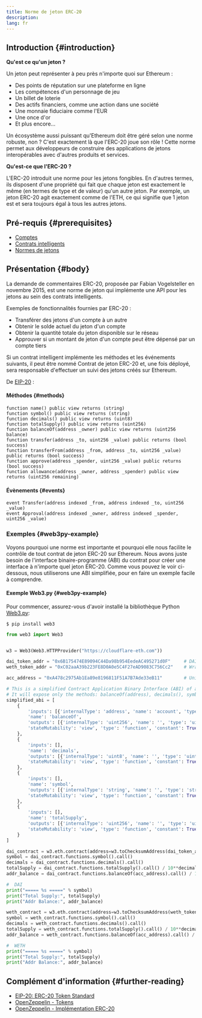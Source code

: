 ```yaml
---
title: Norme de jeton ERC-20
description:
lang: fr
---
```


## Introduction {#introduction}

**Qu'est ce qu'un jeton ?**

Un jeton peut représenter à peu près n'importe quoi sur Ethereum :

- Des points de réputation sur une plateforme en ligne
- Les compétences d'un personnage de jeu
- Un billet de loterie
- Des actifs financiers, comme une action dans une société
- Une monnaie fiduciaire comme l'EUR
- Une once d'or
- Et plus encore...

Un écosystème aussi puissant qu'Ethereum doit être géré selon une norme robuste, non ? C'est exactement là que l'ERC-20 joue son rôle ! Cette norme permet aux développeurs de construire des applications de jetons interopérables avec d'autres produits et services.

**Qu'est-ce que l'ERC-20 ?**

L'ERC-20 introduit une norme pour les jetons fongibles. En d'autres termes, ils disposent d'une propriété qui fait que chaque jeton est exactement le même (en termes de type et de valeur) qu'un autre jeton. Par exemple, un jeton ERC-20 agit exactement comme de l'ETH, ce qui signifie que 1 jeton est et sera toujours égal à tous les autres jetons.

## Pré-requis {#prerequisites}

- [Comptes](/developers/docs/accounts)
- [Contrats intelligents](/developers/docs/smart-contracts/)
- [Normes de jetons](/developers/docs/standards/tokens/)

## Présentation {#body}

La demande de commentaires ERC-20, proposée par Fabian Vogelsteller en novembre 2015, est une norme de jeton qui implémente une API pour les jetons au sein des contrats intelligents.

Exemples de fonctionnalités fournies par ERC-20 :

- Transférer des jetons d'un compte à un autre
- Obtenir le solde actuel du jeton d'un compte
- Obtenir la quantité totale du jeton disponible sur le réseau
- Approuver si un montant de jeton d'un compte peut être dépensé par un compte tiers

Si un contrat intelligent implémente les méthodes et les événements suivants, il peut être nommé Contrat de jeton ERC-20 et, une fois déployé, sera responsable d'effectuer un suivi des jetons créés sur Ethereum.

De [EIP-20](https://eips.ethereum.org/EIPS/eip-20) :

#### Méthodes {#methods}

```solidity
function name() public view returns (string)
function symbol() public view returns (string)
function decimals() public view returns (uint8)
function totalSupply() public view returns (uint256)
function balanceOf(address _owner) public view returns (uint256 balance)
function transfer(address _to, uint256 _value) public returns (bool success)
function transferFrom(address _from, address _to, uint256 _value) public returns (bool success)
function approve(address _spender, uint256 _value) public returns (bool success)
function allowance(address _owner, address _spender) public view returns (uint256 remaining)
```

#### Évènements {#events}

```solidity
event Transfer(address indexed _from, address indexed _to, uint256 _value)
event Approval(address indexed _owner, address indexed _spender, uint256 _value)
```

### Exemples {#web3py-example}

Voyons pourquoi une norme est importante et pourquoi elle nous facilite le contrôle de tout contrat de jeton ERC-20 sur Ethereum. Nous avons juste besoin de l'interface binaire-programme (ABI) du contrat pour créer une interface à n'importe quel jeton ERC-20. Comme vous pouvez le voir ci-dessous, nous utiliserons une ABI simplifiée, pour en faire un exemple facile à comprendre.

#### Exemple Web3.py {#web3py-example}

Pour commencer, assurez-vous d'avoir installé la bibliothèque Python [Web3.py](https://web3py.readthedocs.io/en/stable/quickstart.html#installation):

```
$ pip install web3
```

```python
from web3 import Web3


w3 = Web3(Web3.HTTPProvider("https://cloudflare-eth.com"))

dai_token_addr = "0x6B175474E89094C44Da98b954EedeAC495271d0F"     # DAI
weth_token_addr = "0xC02aaA39b223FE8D0A0e5C4F27eAD9083C756Cc2"    # Wrapped ether (WETH)

acc_address = "0xA478c2975Ab1Ea89e8196811F51A7B7Ade33eB11"        # Uniswap V2: DAI 2

# This is a simplified Contract Application Binary Interface (ABI) of an ERC-20 Token Contract.
# It will expose only the methods: balanceOf(address), decimals(), symbol() and totalSupply()
simplified_abi = [
    {
        'inputs': [{'internalType': 'address', 'name': 'account', 'type': 'address'}],
        'name': 'balanceOf',
        'outputs': [{'internalType': 'uint256', 'name': '', 'type': 'uint256'}],
        'stateMutability': 'view', 'type': 'function', 'constant': True
    },
    {
        'inputs': [],
        'name': 'decimals',
        'outputs': [{'internalType': 'uint8', 'name': '', 'type': 'uint8'}],
        'stateMutability': 'view', 'type': 'function', 'constant': True
    },
    {
        'inputs': [],
        'name': 'symbol',
        'outputs': [{'internalType': 'string', 'name': '', 'type': 'string'}],
        'stateMutability': 'view', 'type': 'function', 'constant': True
    },
    {
        'inputs': [],
        'name': 'totalSupply',
        'outputs': [{'internalType': 'uint256', 'name': '', 'type': 'uint256'}],
        'stateMutability': 'view', 'type': 'function', 'constant': True
    }
]

dai_contract = w3.eth.contract(address=w3.toChecksumAddress(dai_token_addr), abi=simplified_abi)
symbol = dai_contract.functions.symbol().call()
decimals = dai_contract.functions.decimals().call()
totalSupply = dai_contract.functions.totalSupply().call() / 10**decimals
addr_balance = dai_contract.functions.balanceOf(acc_address).call() / 10**decimals

#  DAI
print("===== %s =====" % symbol)
print("Total Supply:", totalSupply)
print("Addr Balance:", addr_balance)

weth_contract = w3.eth.contract(address=w3.toChecksumAddress(weth_token_addr), abi=simplified_abi)
symbol = weth_contract.functions.symbol().call()
decimals = weth_contract.functions.decimals().call()
totalSupply = weth_contract.functions.totalSupply().call() / 10**decimals
addr_balance = weth_contract.functions.balanceOf(acc_address).call() / 10**decimals

#  WETH
print("===== %s =====" % symbol)
print("Total Supply:", totalSupply)
print("Addr Balance:", addr_balance)
```

## Complément d'information {#further-reading}

- [EIP-20: ERC-20 Token Standard](https://eips.ethereum.org/EIPS/eip-20)
- [OpenZeppelin - Tokens](https://docs.openzeppelin.com/contracts/3.x/tokens#ERC20)
- [OpenZeppelin - Implémentation ERC-20](https://github.com/OpenZeppelin/openzeppelin-contracts/blob/master/contracts/token/ERC20/ERC20.sol)
